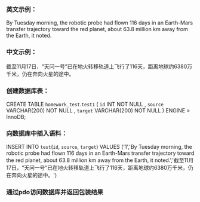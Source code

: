 ### 英文示例：
By Tuesday morning, the robotic probe had flown 116 days in an Earth-Mars transfer trajectory toward the red planet, about 63.8 million km away from the Earth, it noted.

### 中文示例：
截至11月17日，“天问一号”已在地火转移轨道上飞行了116天，距离地球约6380万千米，仍在奔向火星的途中。

### 创建数据库表：
CREATE TABLE `homework_test`.`test1` ( `id` INT NOT NULL , `source` VARCHAR(200) NOT NULL , `target` VARCHAR(200) NOT NULL ) ENGINE = InnoDB;

### 向数据库中插入语料：
INSERT INTO `test`(`id`, `source`, `target`) VALUES ('1','By Tuesday morning, the robotic probe had flown 116 days in an Earth-Mars transfer trajectory toward the red planet, about 63.8 million km away from the Earth, it noted.','截至11月17日，“天问一号”已在地火转移轨道上飞行了116天，距离地球约6380万千米，仍在奔向火星的途中。')

### 通过pdo访问数据库并返回包装结果
<!DOCTYPE html>
<html>
<head>
<meta charset="UTF-8">
<title>Jhomework_test</title>
<link rel="stylesheet" type="text/css" href="jqgrid/css/ui.jqgrid.css">
<link rel="stylesheet" type="text/css"	href="jqgrid/jquery.ui/jquery-ui.css">
<script type="text/javascript" src="jqgrid/js/jquery-1.7.2.min.js"></script>
<script type="text/javascript" src="jqgrid/js/i18n/grid.locale-cn.js"></script>
<script type="text/javascript" src="jqgrid/js/jquery.jqGrid.min.js"></script>
<script type="text/javascript" src="jqgrid/jquery.ui/jquery-ui.js"></script>
</head>
<body>
	<table id="list"></table>
</body>
</html> 
<script type="text/javascript">
$("#list").jqGrid({        
   	url:'server.php?q=2',//请求数据的地址
	datatype: "json",
   	colNames:['Id','原文', '译文'],
	//jqgrid主要通过下面的索引信息与后台传过来的值对应
   	colModel:[
   		{name:'id',index:'id', width:55},
   		{name:'source',index:'invdate', width:100},
   		{name:'target',index:'invdate', width:100}
      	],
   	caption:"翻译框",
});
